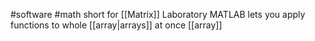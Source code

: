 #software #math 
short for [[Matrix]] Laboratory
MATLAB lets you apply functions to whole [[array|arrays]] at once
[[array]]



